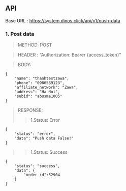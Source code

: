 ## API

Base URL : https://system.dinos.click/api/v1/push-data

### 1. Post data

>METHOD: POST

>HEADER : “Authorization: Bearer {access_token}”

>BODY: 

    {	
        "name": "thanhtestzawa",
        "phone": "0986589123",
        "affiliate_network": "Zawa",
        "address": "Ha Noi",
        "subid": "abusma1005"
    }

>RESPONSE:
>>1.Status: Error

    {
        "status": "error",
        "data": "Push data False!"
    }
        
>>1.Status: Success

    {
        "status": "success",
        "data": {
            "order_id":52904
        }
    }

#  
